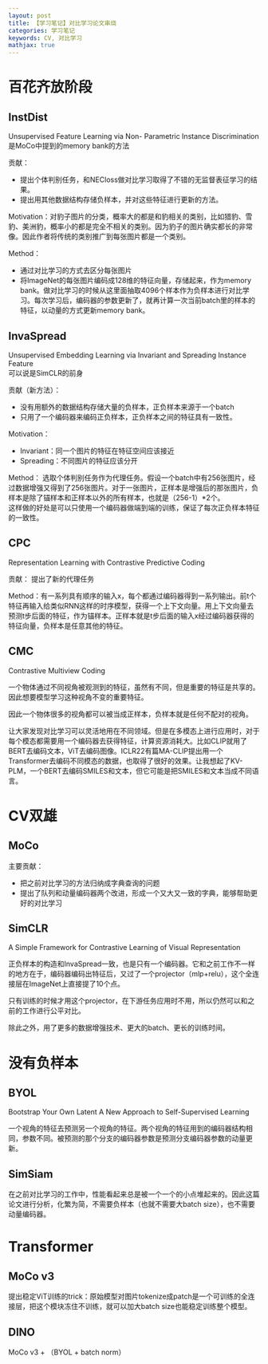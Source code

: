 ```yaml
---
layout: post
title: 【学习笔记】对比学习论文串烧
categories: 学习笔记
keywords: CV, 对比学习
mathjax: true
---
```


# 百花齐放阶段

## InstDist

Unsupervised Feature Learning via Non- Parametric Instance Discrimination  
是MoCo中提到的memory bank的方法  

贡献：
+ 提出个体判别任务，和NECloss做对比学习取得了不错的无监督表征学习的结果。
+ 提出用其他数据结构存储负样本，并对这些特征进行更新的方法。

Motivation：对豹子图片的分类，概率大的都是和豹相关的类别，比如猎豹、雪豹、美洲豹，概率小的都是完全不相关的类别。因为豹子的图片确实都长的非常像。因此作者将传统的类别推广到每张图片都是一个类别。  

Method：
+ 通过对比学习的方式去区分每张图片
+ 将ImageNet的每张图片编码成128维的特征向量，存储起来，作为memory bank。做对比学习的时候从这里面抽取4096个样本作为负样本进行对比学习。每次学习后，编码器的参数更新了，就再计算一次当前batch里的样本的特征，以动量的方式更新memory bank。

## InvaSpread

Unsupervised Embedding Learning via Invariant and Spreading Instance Feature  
可以说是SimCLR的前身

贡献（新方法）：
+ 没有用额外的数据结构存储大量的负样本，正负样本来源于一个batch
+ 只用了一个编码器来编码正负样本，正负样本之间的特征具有一致性。

Motivation：
+ Invariant：同一个图片的特征在特征空间应该接近
+ Spreading：不同图片的特征应该分开

Method：
选取个体判别任务作为代理任务。假设一个batch中有256张图片，经过数据增强又得到了256张图片。对于一张图片，正样本是增强后的那张图片，负样本是除了锚样本和正样本以外的所有样本，也就是（256-1）*2个。  
这样做的好处是可以只使用一个编码器做端到端的训练，保证了每次正负样本特征的一致性。

## CPC

Representation Learning with Contrastive Predictive Coding

贡献：
提出了新的代理任务

Method：有一系列具有顺序的输入x，每个都通过编码器得到一系列输出。前t个特征再输入给类似RNN这样的时序模型，获得一个上下文向量。用上下文向量去预测t步后面的特征，作为锚样本。正样本就是t步后面的输入x经过编码器获得的特征向量，负样本是任意其他的特征。

## CMC

Contrastive Multiview Coding

一个物体通过不同视角被观测到的特征，虽然有不同，但是重要的特征是共享的。因此想要模型学习这种视角不变的重要特征。

因此一个物体很多的视角都可以被当成正样本，负样本就是任何不配对的视角。

让大家发现对比学习可以灵活地用在不同领域。但是在多模态上进行应用时，对于每个模态都需要用一个编码器去获得特征，计算资源消耗大。比如CLIP就用了BERT去编码文本，ViT去编码图像。ICLR22有篇MA-CLIP提出用一个Transformer去编码不同模态的数据，也取得了很好的效果。让我想起了KV-PLM，一个BERT去编码SMILES和文本，但它可能是把SMILES和文本当成不同语言。



# CV双雄

## MoCo

主要贡献：
+ 把之前对比学习的方法归纳成字典查询的问题
+ 提出了队列和动量编码器两个改进，形成一个又大又一致的字典，能够帮助更好的对比学习

## SimCLR

A Simple Framework for Contrastive Learning of Visual Representation

正负样本的构造和InvaSpread一致，也是只有一个编码器。它和之前工作不一样的地方在于，编码器编码出特征后，又过了一个projector（mlp+relu），这个全连接层在ImageNet上直接提了10个点。  

只有训练的时候才用这个projector，在下游任务应用时不用，所以仍然可以和之前的工作进行公平对比。

除此之外，用了更多的数据增强技术、更大的batch、更长的训练时间。

<!-- ## SwAV

Motivation：给定一张图片，从不同视角生成不同的特征，希望从一个视角得到的特征可以生成另一个视角得到的特征。

Method：
+ 对比学习+聚类
+ 之前的对比学习需要和大量的负样本的特征拉远，太耗费资源。本文的改进是想和聚类的中心进行对比 -->

# 没有负样本

## BYOL

Bootstrap Your Own Latent A New Approach to Self-Supervised Learning 

一个视角的特征去预测另一个视角的特征。两个视角的特征用到的编码器结构相同，参数不同。被预测的那个分支的编码器参数是预测分支编码器参数的动量更新。

## SimSiam

在之前对比学习的工作中，性能看起来总是被一个一个的小点堆起来的。因此这篇论文进行分析，化繁为简，不需要负样本（也就不需要大batch size），也不需要动量编码器。


# Transformer

## MoCo v3

提出稳定ViT训练的trick：原始模型对图片tokenize成patch是一个可训练的全连接层，把这个模块冻住不训练，就可以加大batch size也能稳定训练整个模型。

## DINO

MoCo v3 + （BYOL + batch norm）

